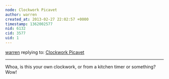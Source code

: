 ```yaml
---
node: Clockwork Picavet
author: warren
created_at: 2013-02-27 22:02:57 +0000
timestamp: 1362002577
nid: 6132
cid: 3577
uid: 1
---
```




[warren](../profile/warren) replying to: [Clockwork Picavet](../notes/johnwells/2-26-2013/clockwork-picavet)

----
Whoa, is this your own clockwork, or from a kitchen timer or something? Wow!